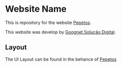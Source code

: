 # Website Name

This is repository for the website [Pepetos](https://pepetos.com.br "Pepetos").

This website was develop by [Goognet Solução Digital](https://goognet.com.br "Agência Especializada em Marketing Digital").

## Layout

The UI Layout can be found in the behance of [Pepetos](https://www.behance.net/gallery/130672783/Website-Pepetos "Pepetos")
